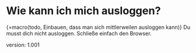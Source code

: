 # Wie kann ich mich ausloggen?

{=macro(todo, Einbauen, dass man sich mittlerweilen ausloggen kann)}
Du musst dich nicht ausloggen. Schließe einfach den Browser.

version: 1.001